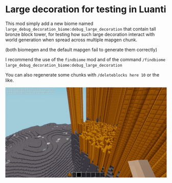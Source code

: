 # Large decoration for testing in Luanti

This mod simply add a new biome named ``large_debug_decoration_biome:debug_large_decoration`` that contain tall bronze block tower, for testing how such large decoration interact with world generation when spread across multiple mapgen chunk.

(both biomegen and the default mapgen fail to generate them correctly)

I recommend the use of the ``findbiome`` mod and of the command ``/findbiome large_debug_decoration_biome:debug_large_decoration``

You can also regenerate some chunks with ``/deleteblocks here 10`` or the like.

![Image](./illustration_of_the_problem.png)